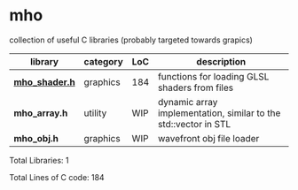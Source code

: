 # mho
collection of useful C libraries (probably targeted towards grapics)

<a name="mho_libs"></a>

library    | category | LoC | description
--------------------- | -------- | --- | --------------------------------
**[mho_shader.h](mho_shader.h)**| graphics | 184 | functions for loading GLSL shaders from files
**mho_array.h**| utility | WIP | dynamic array implementation, similar to the std::vector in STL
**mho_obj.h**| graphics | WIP | wavefront obj file loader

Total Libraries: 1

Total Lines of C code: 184
